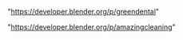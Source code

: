  
"https://developer.blender.org/p/greendental"


"https://developer.blender.org/p/amazingcleaning"


 
